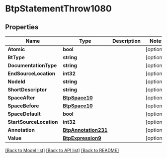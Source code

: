 # BtpStatementThrow1080

## Properties

Name | Type | Description | Notes
------------ | ------------- | ------------- | -------------
**Atomic** | **bool** |  | [optional] 
**BtType** | **string** |  | [optional] 
**DocumentationType** | **string** |  | [optional] 
**EndSourceLocation** | **int32** |  | [optional] 
**NodeId** | **string** |  | [optional] 
**ShortDescriptor** | **string** |  | [optional] 
**SpaceAfter** | [**BtpSpace10**](BTPSpace-10.md) |  | [optional] 
**SpaceBefore** | [**BtpSpace10**](BTPSpace-10.md) |  | [optional] 
**SpaceDefault** | **bool** |  | [optional] 
**StartSourceLocation** | **int32** |  | [optional] 
**Annotation** | [**BtpAnnotation231**](BTPAnnotation-231.md) |  | [optional] 
**Value** | [**BtpExpression9**](BTPExpression-9.md) |  | [optional] 

[[Back to Model list]](../README.md#documentation-for-models) [[Back to API list]](../README.md#documentation-for-api-endpoints) [[Back to README]](../README.md)


